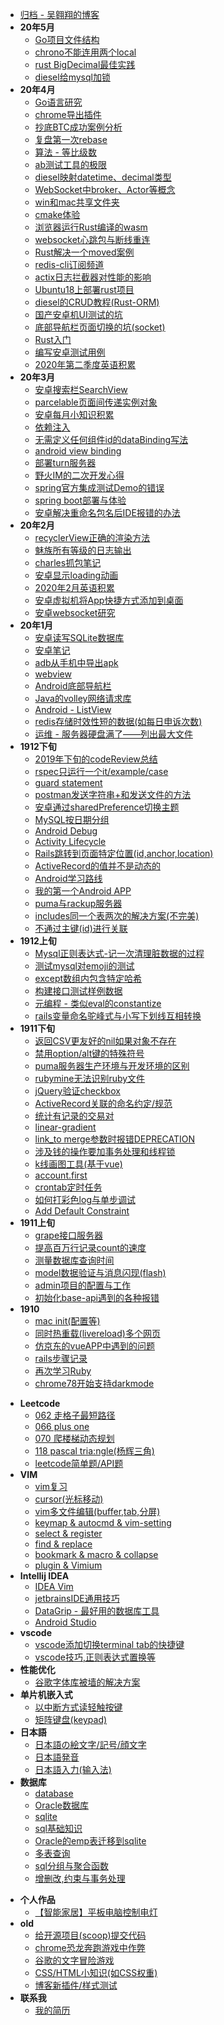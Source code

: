 - [归档 - 吴翱翔的博客](/)
- **20年5月**
    - [Go项目文件结构](/2020/05/go_file_structure.md)
    - [chrono不能连用两个local](/2020/05/rust_chrono_dual_local_ub.md)
    - [rust BigDecimal最佳实践](/2020/05/rust_bigdecimal.md)
    - [diesel给mysql加锁](/2020/05/diesel_mysql_lock.md)
- **20年4月**
    - [Go语言研究](/2020/04/golang.md)
    - [chrome导出插件](/2020/04/chrome_export_extension.md)
    - [抄底BTC成功案例分析](/2020/04/case_study_buy_low_sell_high_on_btc.md)
    - [复盘第一次rebase](/2020/04/git_rebase)
    - [算法 - 等比级数](/2020/04/geometric_series.md)
    - [ab测试工具的极限](/2020/04/limit_of_apache_ab.md)
    - [diesel映射datetime、decimal类型](/2020/04/diesel_datetime_decimal.md)
    - [WebSocket中broker、Actor等概念](/2020/04/mq_broker_actor.md)
    - [win和mac共享文件夹](/2020/04/win_mac_share.md)
    - [cmake体验](/2020/04/cmake.md)
    - [浏览器运行Rust编译的wasm](/2020/04/rust_wasm.md)
    - [websocket心跳包与断线重连](/2020/04/websocket_heartbeat.md)
    - [Rust解决一个moved案例](/2020/04/rust_use_of_moved_value.md)
    - [redis-cli订阅频道](/2020/04/redis_cli_subscribe.md)
    - [actix日志拦截器对性能的影响](/2020/04/actix_logger_performance.md)
    - [Ubuntu18上部署rust项目](/2020/04/ubuntu_18_deploy_rust.md)
    - [diesel的CRUD教程(Rust-ORM)](/2020/04/diesel_orm.md)
    - [国产安卓机UI测试的坑](/2020/04/domestic_can_not_run_ui_test.md)
    - [底部导航栏页面切换的坑(socket)](/2020/04/navigation_lifecircle.md)
    - [Rust入门](/2020/04/rust.md)
    - [编写安卓测试用例](/2020/04/android_test.md)
    - [2020年第二季度英语积累](/2020/04/quarterly_english.md)
- **20年3月**
    - [安卓搜索栏SearchView](/2020/03/search_view.md)
    - [parcelable页面间传递实例对象](/2020/03/parcelable_serializable.md)
    - [安卓每月小知识积累](/2020/03/monthly_android_note.md)
    - [依赖注入](/2020/03/dependency_injection.md)
    - [无需定义任何组件id的dataBinding写法](/2020/03/recycler_view_data_binding.md)
    - [android view binding](/2020/03/android_view_binding.md)
    - [部署turn服务器](/2020/03/deploy_turn_server.md)
    - [野火IM的二次开发心得](/2020/03/wildfire_chat.md)
    - [spring官方集成测试Demo的错误](/2020/03/spring_integration_test_error.md)
    - [spring boot部署与体验](/2020/03/spring_boot_quickstart.md)
    - [安卓解决重命名包名后IDE报错的办法](/2020/03/android_rename_package.md)
- **20年2月**
    - [recyclerView正确的渲染方法](/2020/02/recycler_view_inflate.md)
    - [魅族所有等级的日志输出](/2020/02/meizu_enable_debug_log_level.md)
    - [charles抓包笔记](/2020/02/charles.md)
    - [安卓显示loading动画](/2020/02/android_loading_spinner.md)
    - [2020年2月英语积累](/2020/02/monthly_english.md)
    - [安卓虚拟机将App快捷方式添加到桌面](/2020/02/avd_add_app_shortcut_to_home.md)
    - [安卓websocket研究](/2020/02/android_websocket.md)
- **20年1月**
    - [安卓读写SQLite数据库](/2020/01/android_sqlite.md)
    - [安卓笔记](/2020/01/android_notes.md)
    - [adb从手机中导出apk](/2020/01/adb_export_apk.md)
    - [webview](/2020/01/webview.md)
    - [Android底部导航栏](/2020/01/bottom_navigation.md)
    - [Java的volley网络请求库](/2020/01/volley.md)
    - [Android - ListView](/2020/01/list_view.md)
    - [redis存储时效性短的数据(如每日申诉次数)](/2020/01/redis_count_user_daily_data.md)
    - [运维 - 服务器硬盘满了——列出最大文件](/2020/01/linux_list_largest_files.md)
- **1912下旬**
    - [2019年下旬的codeReview总结](/2019/12_2/code_review.md)
    - [rspec只运行一个it/example/case](/2019/12_2/rspec_single_it.md)
    - [guard statement](/2019/12_2/guard_statement.md)
    - [postman发送字符串+和发送文件的方法](/2019/12_2/postman_send_plus.md)
    - [安卓通过sharedPreference切换主题](/2019/12_2/android_change_theme.md)
    - [MySQL按日期分组](/2019/12_2/mysql_group_by_date.md)
    - [Android Debug](/2019/12_2/android_debug.md)
    - [Activity Lifecycle](/2019/12_2/Activity_Lifecycle.md)
    - [Rails跳转到页面特定位置(id,anchor,location)](/2019/12_2/redirect_to_anchor.md)
    - [ActiveRecord的值并不是动态的](/2019/12_2/active_record_not_dynamic.md)
    - [Android学习路线](/2019/12_2/android_learn_step.md)
    - [我的第一个Android APP](/2019/12_2/first_android_app.md)
    - [puma与rackup服务器](/2019/12_2/puma_rackup.md)
    - [includes同一个表两次的解决方案(不完美)](/2019/12_2/includes_same_table_twice.md)
    - [不通过主键(id)进行关联](/2019/12_2/association_without_primary_key.md)
- **1912上旬**
    - [Mysql正则表达式-记一次清理脏数据的过程](/2019/12_1/mysql_regexp.md)
    - [测试mysql对emoji的测试](/2019/12_1/mysql_emoji.md)
    - [except数组内包含特定哈希](/2019/12_1/except_array_include_hash.md)
    - [构建接口测试样例数据](/2019/12_1/rspec_test_example.md)
    - [元编程 - 类似eval的constantize](/2019/12_1/constantize_eval.md)
    - [rails变量命名驼峰式与小写下划线互相转换](/2019/12_1/rails_camel_case.md)
- **1911下旬**   
    - [返回CSV更友好的nil如果对象不存在](/2019/11_2/try_return_nil.md)
    - [禁用option/alt键的特殊符号](/2019/11_2/ukelele/disable_alt_symbol_ukelele.md)
    - [puma服务器生产环境与开发环境的区别](/2019/11_2/puma_production.md)
    - [rubymine无法识别ruby文件](/2019/11_2/rubymine_not_recognize_rb.md)
    - [jQuery验证checkbox](/2019/11_2/checkbox_jquery_validate.md)
    - [ActiveRecord关联的命名约定/规范](/2019/11_2/active_record_association.md)
    - [统计有记录的交易对](/2019/11_2/select-distinct.md)
    - [linear-gradient](/2019/11_2/linear-gradient-warn.md)
    - [link_to merge参数时报错DEPRECATION](/2019/11_2/link_to-merge-warning.md)
    - [涉及钱的操作要加事务处理和线程锁](/2019/11_2/data-lock.md)
    - [k线画图工具(基于vue)](/2019/11_2/k-line-vue.md)
    - [account.first](/2019/11_2/account_first.md)
    - [crontab定时任务](/2019/11_2/crontab.md)
    - [如何打彩色log与单步调试](/2019/11_2/rails-debug-log.md)
    - [Add Default Constraint](/2019/11_2/add-default-constraint.md)
- **1911上旬**
    - [grape接口服务器](/2019/11_1/grape.md)
    - [提高百万行记录count的速度](2019/11_1/millions-count.md)
    - [测量数据库查询时间](/2019/11_1/measure-qurey-time.md)
    - [model数据验证与消息闪现(flash)](/2019/11_1/validates.md)
    - [admin项目的配置与工作](/2019/11_1/project-admin.md)
    - [初始化base-api遇到的各种报错](/2019/11_1/base-api-error.md)
- **1910**
    - [mac init(配置等)](/2019/10/mac-init.md)
    - [同时热重载(livereload)多个网页](/2019/10/multi-livereload.md)
    - [仿京东的vueAPP中遇到的问题](/2019/10/jd-vue-problem.md)
    - [rails步骤记录](/2019/10/rails_step.md)
    - [再次学习Ruby](/2019/10/ruby_restudy.md)
    - [chrome78开始支持darkmode](/2019/10/chrome-dark-mode.md)
<!-- archive -->
- **Leetcode**
    - [062 走格子最短路径](/archive/leetcode/062_dp_unique_paths.md)
    - [066 plus one](/archive/leetcode/066-plus-one.md)
    - [070 爬楼梯动态规划](/archive/leetcode/070_dp_climbing_stairs.md)
    - [118 pascal tria:ngle(杨辉三角)](/archive/leetcode/118-pascal-triangle.md)
    - [leetcode简单题/API题](/archive/leetcode/leetcode-easy.md)
- **VIM**
    - [vim复习](/archive/vim/vim_review.md)
    - [cursor(光标移动)](/archive/vim/cursor.md)
    - [vim多文件编辑(buffer,tab,分屏)](/archive/vim/multi-files.md)
    - [keymap & autocmd & vim-setting](/archive/vim/keymap.md)
    - [select & register](/archive/vim/select.md)
    - [find & replace](/archive/vim/find.md)
    - [bookmark & macro & collapse](archive/vim/bookmark.md)
    - [plugin & Vimium](archive/vim/plugin.md)
- **Intellij IDEA**
    - [IDEA Vim](/archive/intellij_idea/idea_vim.md)
    - [jetbrainsIDE通用技巧](/archive/intellij_idea/idea.md)
    - [DataGrip - 最好用的数据库工具](/archive/intellij_idea/datagrip.md)
    - [Android Studio](/archive/intellij_idea/android_studio.md)
- **vscode**
    - [vscode添加切换terminal tab的快捷键](/archive/vscode/switch_terminal_tab.md)
    - [vscode技巧,正则表达式置换等](/archive/vscode/index.md)
- **性能优化**
    - [谷歌字体库被墙的解决方案](/unarchived/google_font_block_solution.md)
- **单片机嵌入式**
    - [以中断方式读轻触按键](/archive/embedded/button-interrupt/index.md)
    - [矩阵键盘(keypad)](/archive/embedded/keypad/index.md)
- **日本語**
    - [日本語の絵文字/記号/顔文字](/archive/japanese/kigou.md)
    - [日本語発音](/archive/japanese/hatsuon.md)
    - [日本語入力(输入法)](/archive/japanese/nyuuryoku.md)
- **数据库**
    - [database](/archive/database/database.md)
    - [Oracle数据库](/archive/database/oracle_database/index.md)
    - [sqlite](/archive/database/sqlite.md)
    - [sql基础知识](/archive/database/sql_basic.md)
    - [Oracle的emp表迁移到sqlite](/archive/database/oracle_migrate_to_sqlite/index.md)
    - [多表查询](/archive/database/join.md)
    - [sql分组与聚合函数](/archive/database/sql_group.md)
    - [增删改,约束与事务处理](/archive/database/sql_update.md)
<!-- /archive -->
- **个人作品**
    - [【智能家居】平板电脑控制电灯](/unarchived/rpi_gpio.md)
- **old**
    - [给开源项目(scoop)提交代码](/unarchived/pull_request_to_scoop/index.md)
    - [chrome恐龙奔跑游戏中作弊](/unarchived/chrome_game_cheat/index.md)
    - [谷歌的文字冒险游戏](/unarchived/google_text_adventure.md)
    - [CSS/HTML小知识(如CSS权重)](/unarchived/css_html_notes.md)
    - [博客新插件/样式测试](/unarchived/test.md)
- **联系我**
    - [我的简历](/redirect/resume.html)
 